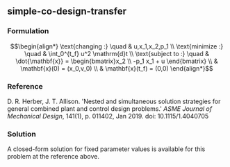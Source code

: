 ## simple-co-design-transfer

### Formulation
```math
\begin{align*}
\text{changing :} \quad & u,x_1,x_2,p_1 \\
\text{minimize :} \quad & \int_0^{t_f} u^2 \mathrm{d}t \\
\text{subject to :} \quad & \dot{\mathbf{x}} = \begin{bmatrix}x_2 \\ -p_1 x_1 + u \end{bmatrix} \\
& \mathbf{x}(0) = (x_0,v_0) \\
& \mathbf{x}(t_f) = (0,0)
\end{align*}
```

### Reference
D. R. Herber, J. T. Allison. 'Nested and simultaneous solution strategies for general combined plant and control design problems.' *ASME Journal of Mechanical Design*, 141(1), p. 011402, Jan 2019. doi: 10.1115/1.4040705

### Solution
A closed-form solution for fixed parameter values is available for this problem at the reference above.